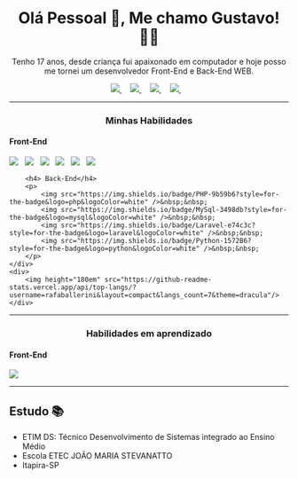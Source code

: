 
<h1 align='center'>Olá Pessoal 👋, Me chamo Gustavo! 👦🏻</h1>

<p align='center'>
Tenho 17 anos, desde criança fui apaixonado em computador e hoje posso me tornei um desenvolvedor Front-End e Back-End WEB.
</p>

<p align='center'>
    <a href="https://github.com/CoderGustavo/">
        <img src="https://img.shields.io/badge/Github-000?style=for-the-badge&logo=github&logoColor=white" />
    </a>&nbsp;&nbsp;&nbsp;
    <a href="https://www.linkedin.com/in/gustavo-ornaghi-antunes-713ba91b3/">
        <img src="https://img.shields.io/badge/LinkedIn-blue?style=for-the-badge&logo=linkedIn&logoColor=white" />
    </a>&nbsp;&nbsp;&nbsp;
    <a href="https://www.instagram.com/gusta_ornaghi/">
        <img src="https://img.shields.io/badge/Instagram-1ca0f1?style=for-the-badge&logo=instagram&logoColor=white" />
    </a>&nbsp;&nbsp;&nbsp;
    <a href="https://www.tiktok.com/@codergustavo">
        <img src="https://img.shields.io/badge/TikTok-be2edd?style=for-the-badge&logo=tiktok&logoColor=white" />
    </a>&nbsp;&nbsp;&nbsp;
</p>

<hr />

<h3 align='center'>Minhas Habilidades</h3> 
<div>
    <div>
        <h4> Front-End</h4>
        <p>
            <img src="https://img.shields.io/badge/html5%20-%23e34f26.svg?&style=for-the-badge&logo=html5&logoColor=white" />&nbsp;&nbsp;
            <img src="https://img.shields.io/badge/CSS3-1572B6?&style=for-the-badge&logo=css3&logoColor=white" />&nbsp;&nbsp;
            <img src="https://img.shields.io/badge/sass%20-%23cc6699.svg?&style=for-the-badge&logo=sass&logoColor=white" />&nbsp;&nbsp;
            <img src="https://img.shields.io/badge/JavaScript-F7DF1E?style=for-the-badge&logo=javascript&logoColor=black" />&nbsp;&nbsp;
            <img src="https://img.shields.io/badge/JQuery-3498db?style=for-the-badge&logo=jquery&logoColor=white" />&nbsp;&nbsp;
            <img src="https://img.shields.io/badge/BootStrap-563D7C?style=for-the-badge&logo=bootstrap&logoColor=white" />&nbsp;&nbsp;
        </p>

        <h4> Back-End</h4>
        <p>
            <img src="https://img.shields.io/badge/PHP-9b59b6?style=for-the-badge&logo=php&logoColor=white" />&nbsp;&nbsp;
            <img src="https://img.shields.io/badge/MySql-3498db?style=for-the-badge&logo=mysql&logoColor=white" />&nbsp;&nbsp;
            <img src="https://img.shields.io/badge/Laravel-e74c3c?style=for-the-badge&logo=laravel&logoColor=white" />&nbsp;&nbsp;
            <img src="https://img.shields.io/badge/Python-1572B6?style=for-the-badge&logo=python&logoColor=white" />&nbsp;&nbsp;
        </p>
    </div>
    <div>
        <img height="180em" src="https://github-readme-stats.vercel.app/api/top-langs/?username=rafaballerini&layout=compact&langs_count=7&theme=dracula"/>
    </div>
</div>

<hr />

<h3 align='center'>Habilidades em aprendizado</h3>

<h4> Front-End</h4>
<p>
    <img src="https://img.shields.io/badge/React-20232A?style=for-the-badge&logo=react&logoColor=61DAFB" />
</p>

<hr />

## Estudo 📚

- ETIM DS: Técnico Desenvolvimento de Sistemas integrado ao Ensino Médio 
- Escola ETEC JOÃO MARIA STEVANATTO
- Itapira-SP

